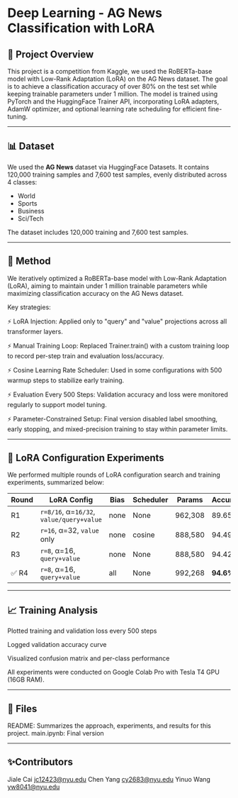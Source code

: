 # Deep Learning - AG News Classification with LoRA
## 🚀 Project Overview

This project is a competition from Kaggle, we used the RoBERTa-base model with Low-Rank Adaptation (LoRA) on the AG News dataset. 
The goal is to achieve a classification accuracy of over 80% on the test set while keeping trainable parameters under 1 million.
The model is trained using PyTorch and the HuggingFace Trainer API, incorporating LoRA adapters, AdamW optimizer, and optional learning rate scheduling for efficient fine-tuning.

---

## 📊 Dataset

We used the **AG News** dataset via HuggingFace Datasets. It contains 120,000 training samples and 7,600 test samples, evenly distributed across 4 classes:
- World
- Sports
- Business
- Sci/Tech

The dataset includes 120,000 training and 7,600 test samples.

---

## 🚀 Method

We iteratively optimized a RoBERTa-base model with Low-Rank Adaptation (LoRA), aiming to maintain under 1 million trainable parameters while maximizing classification accuracy on the AG News dataset.

Key strategies:

⚡️ LoRA Injection: Applied only to "query" and "value" projections across all transformer layers.

⚡️ Manual Training Loop: Replaced Trainer.train() with a custom training loop to record per-step train and evaluation loss/accuracy.

⚡️ Cosine Learning Rate Scheduler: Used in some configurations with 500 warmup steps to stabilize early training.

⚡️ Evaluation Every 500 Steps: Validation accuracy and loss were monitored regularly to support model tuning.

⚡️ Parameter-Constrained Setup: Final version disabled label smoothing, early stopping, and mixed-precision training to stay within parameter limits.

---

## 🔧 LoRA Configuration Experiments
We performed multiple rounds of LoRA configuration search and training experiments, summarized below:

| Round | LoRA Config                                | Bias    | Scheduler | Params    | Accuracy |
|-------|---------------------------------------------|---------|-----------|-----------|----------|
| R1    | `r=8/16`, α=`16/32`, `value/query+value`    | none    | None      | 962,308   | 89.65%   |
| R2    | `r=16`, α=32, `value` only                  | none    | cosine    | 888,580   | 94.49%   |
| R3    | `r=8`, α=16, `query+value`                  | none    | None      | 888,580   | 94.42%   |
| ✅ R4 | `r=8`, α=16, `query+value`                  | all     | None      | 992,268   | **94.6%** |

---

## 📈 Training Analysis
Plotted training and validation loss every 500 steps

Logged validation accuracy curve

Visualized confusion matrix and per-class performance

All experiments were conducted on Google Colab Pro with Tesla T4 GPU (16GB RAM).

---

## 📃 Files
README: Summarizes the approach, experiments, and results for this project.
main.ipynb: Final version

---

## ✨Contributors
Jiale Cai jc12423@nyu.edu
Chen Yang cy2683@nyu.edu
Yinuo Wang yw8041@nyu.edu


